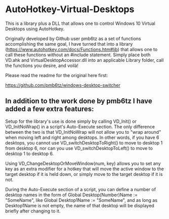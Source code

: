 # AutoHotkey-Virtual-Desktops
This is a library plus a DLL that allows one to control Windows 10 Virtual Desktops using AutoHotkey.

Originally developed by Github user pmb6tz as a set of functions accomplishing the same goal, I have turned that into a library (https://www.autohotkey.com/docs/Functions.htm#lib) that allows one to call these functions without an #include statement. Simply place both VD.ahk and VirtualDesktopAccessor.dll into an applicable Library folder, call the functions you desire, and voilà!

Please read the readme for the original here first:

https://github.com/pmb6tz/windows-desktop-switcher

## In addition to the work done by pmb6tz I have added a few extra features:

Setup for the library's use is done simply by calling VD_Init() or VD_InitNoWrap() in a script's Auto-Execute section. The only difference between the two is that VD_InitNoWrap will not allow you to "wrap around" when moving left and right among desktops. In other words, if you have 6 desktops, you cannot use VD_switchDesktopToRight() to move to desktop 1 from desktop 6, nor can you use VD_switchDesktopToLeft() to move to desktop 1 to desktop 6.

Using VD_ChangeDesktopOrMoveWindow(num, key) allows you to set any key as an extra modifier for a hotkey that will move the active window to the target desktop if it is held down, or simply move to the target desktop if it is not.

During the Auto-Execute section of a script, you can define a number of desktop names in the form of Global Desktop(Number)Name := "SomeName", like Global Desktop1Name := "SomeName", and as long as Desktop1Name is not empty, the name of that desktop will be displayed briefly after changing to it. 
